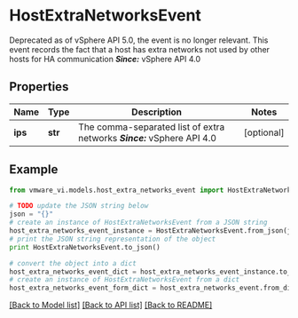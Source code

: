# HostExtraNetworksEvent

Deprecated as of vSphere API 5.0, the event is no longer relevant.  This event records the fact that a host has extra networks not used by other hosts for HA communication  ***Since:*** vSphere API 4.0 

## Properties
Name | Type | Description | Notes
------------ | ------------- | ------------- | -------------
**ips** | **str** | The comma-separated list of extra networks  ***Since:*** vSphere API 4.0  | [optional] 

## Example

```python
from vmware_vi.models.host_extra_networks_event import HostExtraNetworksEvent

# TODO update the JSON string below
json = "{}"
# create an instance of HostExtraNetworksEvent from a JSON string
host_extra_networks_event_instance = HostExtraNetworksEvent.from_json(json)
# print the JSON string representation of the object
print HostExtraNetworksEvent.to_json()

# convert the object into a dict
host_extra_networks_event_dict = host_extra_networks_event_instance.to_dict()
# create an instance of HostExtraNetworksEvent from a dict
host_extra_networks_event_form_dict = host_extra_networks_event.from_dict(host_extra_networks_event_dict)
```
[[Back to Model list]](../README.md#documentation-for-models) [[Back to API list]](../README.md#documentation-for-api-endpoints) [[Back to README]](../README.md)


